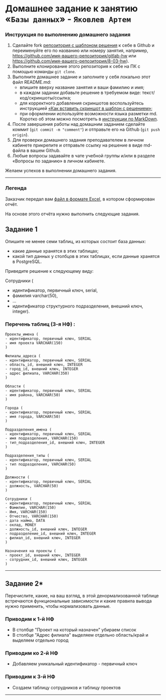 # Домашнее задание к занятию «`Базы данных`» - `Яковлев Артем`

### Инструкция по выполнению домашнего задания

1. Сделайте fork [репозитория c шаблоном решения](https://github.com/netology-code/sys-pattern-homework) к себе в Github и переименуйте его по названию или номеру занятия, например, https://github.com/имя-вашего-репозитория/gitlab-hw или https://github.com/имя-вашего-репозитория/8-03-hw).
2. Выполните клонирование этого репозитория к себе на ПК с помощью команды `git clone`.
3. Выполните домашнее задание и заполните у себя локально этот файл README.md:
   - впишите вверху название занятия и ваши фамилию и имя;
   - в каждом задании добавьте решение в требуемом виде: текст/код/скриншоты/ссылка;
   - для корректного добавления скриншотов воспользуйтесь инструкцией [«Как вставить скриншот в шаблон с решением»](https://github.com/netology-code/sys-pattern-homework/blob/main/screen-instruction.md);
   - при оформлении используйте возможности языка разметки md. Коротко об этом можно посмотреть в [инструкции по MarkDown](https://github.com/netology-code/sys-pattern-homework/blob/main/md-instruction.md).
4. После завершения работы над домашним заданием сделайте коммит (`git commit -m "comment"`) и отправьте его на Github (`git push origin`).
5. Для проверки домашнего задания преподавателем в личном кабинете прикрепите и отправьте ссылку на решение в виде md-файла в вашем Github.
6. Любые вопросы задавайте в чате учебной группы и/или в разделе «Вопросы по заданию» в личном кабинете.

Желаем успехов в выполнении домашнего задания.

---
### Легенда

Заказчик передал вам [файл в формате Excel](https://github.com/temagraf/subd_n/blob/main/resources/hw-12-1.xlsx), в котором сформирован отчёт. 

На основе этого отчёта нужно выполнить следующие задания.

## Задание 1

Опишите не менее семи таблиц, из которых состоит база данных:

- какие данные хранятся в этих таблицах;
- какой тип данных у столбцов в этих таблицах, если данные хранятся в PostgreSQL.

Приведите решение к следующему виду:

Сотрудники (

- идентификатор, первичный ключ, serial,
- фамилия varchar(50),
- ...
- идентификатор структурного подразделения, внешний ключ, integer).


### Перечень таблиц (3-я НФ) :
```
Проекты_имена (
- идентификатор, первичный ключ, SERIAL
- имя проекта VARCHAR(150)
)

Филиалы_адреса (
- идентификатор, первичный ключ, SERIAL
- область_id, внешний ключ, INTEGER
- город_id, внешний ключ, INTEGER
- адрес филиала, VARCHAR(350)
)

Области (
- идентификатор, первичный ключ, SERIAL
- имя района, VARCHAR(50)
)

Города (
- идентификатор, первичный ключ, SERIAL
- имя города, VARCHAR(50)
)

Подразделения_имена (
- идентификатор, первичный ключ, SERIAL
- имя подразделения, VARCHAR(150)
- тип_подразделения_id, внешний ключ, INTEGER
)

Подразделения_типы (
- идентификатор, первичный ключ, SERIAL
- тип подразделения, VARCHAR(50)
)

Должности (
- идентификатор, первичный ключ, SERIAL
- должность, VARCHAR(50)
)

Сотрудники (
- идентификатор, первичный ключ, SERIAL
- Фамилие, VARCHAR(150)
- Имя, VARCHAR(150)
- Отчество, VARCHAR(150)
- дата найма, DATA
- оклад, MONEY
- должность_id, внешний ключ, INTEGER
- подразделение_id, внешний ключ, INTEGER
- филиал_id, внешний ключ, INTEGER
)

Назначения на проекты (
- проект_id, внешний ключ, INTEGER
- сотрудник_id, внешний ключ, INTEGER
)
```

---
## Задание 2*

Перечислите, какие, на ваш взгляд, в этой денормализованной таблице встречаются функциональные зависимости и какие правила вывода нужно применить, чтобы нормализовать данные.

### Приводим к 1-й НФ
- В столбце "Проект на который назначен" убираем список
- В столбце "Адрес филиала" выделяем отдельно область/край и выделяем отдельно город

### Приводим ко 2-й НФ
- Добавляем уникальный идентификатор - первичный ключ

### Приводим к 3-й НФ
- Создаем таблицу сотрудников и таблицу проектов

---
